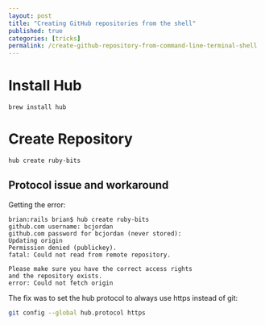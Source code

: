 ```yaml
---
layout: post
title: "Creating GitHub repositories from the shell"
published: true
categories: [tricks]
permalink: /create-github-repository-from-command-line-terminal-shell
---
```


# Install Hub

```
brew install hub
```

# Create Repository

```
hub create ruby-bits
```

## Protocol issue and workaround

Getting the error:

```
brian:rails brian$ hub create ruby-bits
github.com username: bcjordan
github.com password for bcjordan (never stored): 
Updating origin
Permission denied (publickey).
fatal: Could not read from remote repository.

Please make sure you have the correct access rights
and the repository exists.
error: Could not fetch origin
```

The fix was to set the hub protocol to always use https instead of git:

```bash
git config --global hub.protocol https
```